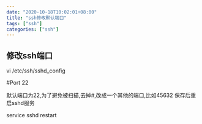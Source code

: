 ```yaml
---
date: "2020-10-18T10:02:01+08:00"
title: "ssh修改默认端口"
tags: ["ssh"]
categories: ["ssh"]
---
```




## 修改ssh端口

vi /etc/ssh/sshd_config

#Port 22

默认端口为22,为了避免被扫描,去掉#,改成一个其他的端口,比如45632
保存后重启sshd服务

service sshd restart